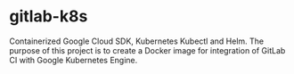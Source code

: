 # gitlab-k8s
Containerized Google Cloud SDK, Kubernetes Kubectl and Helm. The purpose of this project is to create a Docker image for integration of GitLab CI with Google Kubernetes Engine.